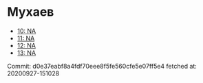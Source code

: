 # Мухаев
- [10: NA](10.md)
- [11: NA](11.md)
- [12: NA](12.md)
- [13: NA](13.md)

Commit: d0e37eabf8a4fdf70eee8f5fe560cfe5e07ff5e4
 fetched at: 20200927-151028
